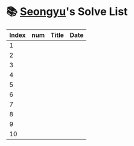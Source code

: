 # 📚 <a href="https://github.com/kimseongyu">Seongyu</a>'s Solve List

| Index | num   | Title                     | Date       |
| ----- | ----- | ------------------------- | ---------- |
| 1     |       |                           |            |
| 2     |       |                           |            |
| 3     |       |                           |            |
| 4     |       |                           |            |
| 5     |       |                           |            |
| 6     |       |                           |            |
| 7     |       |                           |            |
| 8     |       |                           |            |
| 9     |       |                           |            |
| 10    |       |                           |            |
